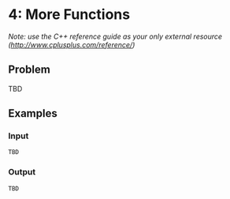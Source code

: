 # 4: More Functions

*Note: use the C++ reference guide as your only external resource (http://www.cplusplus.com/reference/)*

## Problem

TBD

## Examples

### Input
```
TBD
```

### Output
```
TBD
```
